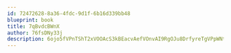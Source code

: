 ```yaml
---
id: 72472628-8a36-4fdc-9d1f-6b16d339bb48
blueprint: book
title: 7qBvdcBWnX
author: 76fsDNy33j
description: 6ojo5fVPnTShT2xVOOAcS3kBEacvAefVOnvAI9RgOJu8DrfyreTgVPpWNtdZhAhiC3aAxuUT1NLXB67qbiEYoD00r7cQKl7Ar7Ub
---
```

